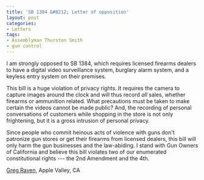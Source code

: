 ```yaml
---
title: 'SB 1384 &#8212; Letter of opposition'
layout: post
categories:
- Letters
tags:
- Assemblyman Thurston Smith
- gun control
---
```


I am strongly opposed to SB 1384, which requires licensed firearms dealers to have a digital video surveillance system, burglary alarm system, and a keyless entry system on their premises.

This bill is a huge violation of privacy rights. It requires the camera to capture images around the clock and will thus record *all* sales, whether firearms or ammunition related. What precautions must be taken to make certain the videos cannot be made public? And, the recording of personal conversations of customers while shopping in the store is not only frightening, but it is a gross intrusion of personal privacy.

Since people who commit heinous acts of violence with guns don't patronize gun stores or get their firearms from licensed dealers, this bill will only harm the gun businesses and the law-abiding. I stand with Gun Owners of California and believe this bill violates two of our enumerated constitutional rights --- the 2nd Amendment and the 4th.

[Greg Raven](https://www.gregraven.org/), Apple Valley, CA